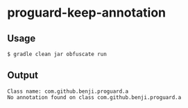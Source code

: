 # proguard-keep-annotation

Usage
----
 `$ gradle clean jar obfuscate run`

Output
----

```
Class name: com.github.benji.proguard.a
No annotation found on class com.github.benji.proguard.a
```
